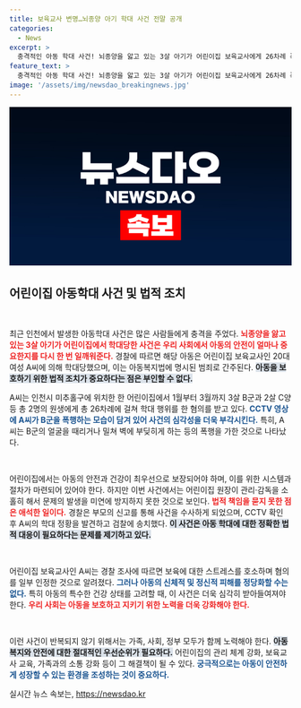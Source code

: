 ```yaml
---
title: 보육교사 변명…뇌종양 아기 학대 사건 전말 공개
categories:
  - News
excerpt: >
  충격적인 아동 학대 사건! 뇌종양을 앓고 있는 3살 아기가 어린이집 보육교사에게 26차례 폭행을 당했습니다. CCTV에 포착된 이 모습은 증거가 되어 해당 보육교사가 검찰에 송치되었는데, 그 배경과 아동 보호의 중요성을 알아봅니다.
feature_text: >
  충격적인 아동 학대 사건! 뇌종양을 앓고 있는 3살 아기가 어린이집 보육교사에게 26차례 폭행을 당했습니다. CCTV에 포착된 이 모습은 증거가 되어 해당 보육교사가 검찰에 송치되었는데, 그 배경과 아동 보호의 중요성을 알아봅니다.
image: '/assets/img/newsdao_breakingnews.jpg'
---
```


<p><img src="/assets/img/newsdao_breakingnews.jpg" alt="flaretime 속보" /></p>

<h2 data-ke-size="size26">어린이집 아동학대 사건 및 법적 조치</h2>

<p data-ke-size="size16">&nbsp;</p>

<p>최근 인천에서 발생한 아동학대 사건은 많은 사람들에게 충격을 주었다. <b><span style="color: #ee2323;">뇌종양을 앓고 있는 3살 아기가 어린이집에서 학대당한 사건은 우리 사회에서 아동의 안전이 얼마나 중요한지를 다시 한 번 일깨워준다.</span></b> 경찰에 따르면 해당 아동은 어린이집 보육교사인 20대 여성 A씨에 의해 학대당했으며, 이는 아동복지법에 명시된 범죄로 간주된다. <b><span style="background-color: #21538527;">아동을 보호하기 위한 법적 조치가 중요하다는 점은 부인할 수 없다.</span></b></p>

<p>A씨는 인천시 미추홀구에 위치한 한 어린이집에서 1월부터 3월까지 3살 B군과 2살 C양 등 총 2명의 원생에게 총 26차례에 걸쳐 학대 행위를 한 혐의를 받고 있다. <b><span style="color: #1a5490;">CCTV 영상에 A씨가 B군을 폭행하는 모습이 담겨 있어 사건의 심각성을 더욱 부각시킨다.</span></b> 특히, A씨는 B군의 얼굴을 때리거나 밀쳐 벽에 부딪히게 하는 등의 폭행을 가한 것으로 나타났다. </p>

<p data-ke-size="size16">&nbsp;</p>

<p>어린이집에서는 아동의 안전과 건강이 최우선으로 보장되어야 하며, 이를 위한 시스템과 절차가 마련되어 있어야 한다. 하지만 이번 사건에서는 어린이집 원장이 관리·감독을 소홀히 해서 문제의 발생을 미연에 방지하지 못한 것으로 보인다. <b><span style="color: #ee2323;">법적 책임을 묻지 못한 점은 애석한 일이다.</span></b> 경찰은 부모의 신고를 통해 사건을 수사하게 되었으며, CCTV 확인 후 A씨의 학대 정황을 발견하고 검찰에 송치했다. <b><span style="background-color: #21538527;">이 사건은 아동 학대에 대한 정확한 법적 대응이 필요하다는 문제를 제기하고 있다.</span></b></p>

<p data-ke-size="size16">&nbsp;</p>

<p>어린이집 보육교사인 A씨는 경찰 조사에 따르면 보육에 대한 스트레스를 호소하며 혐의를 일부 인정한 것으로 알려졌다. <b><span style="color: #1a5490;">그러나 아동의 신체적 및 정신적 피해를 정당화할 수는 없다.</span></b> 특히 아동의 특수한 건강 상태를 고려할 때, 이 사건은 더욱 심각히 받아들여져야 한다. <b><span style="color: #ee2323;">우리 사회는 아동을 보호하고 지키기 위한 노력을 더욱 강화해야 한다.</span></b> </p>

<p data-ke-size="size16">&nbsp;</p>

<p>이런 사건이 반복되지 않기 위해서는 가족, 사회, 정부 모두가 함께 노력해야 한다. <b><span style="background-color: #21538527;">아동복지와 안전에 대한 절대적인 우선순위가 필요하다.</span></b> 어린이집의 관리 체계 강화, 보육교사 교육, 가족과의 소통 강화 등이 그 해결책이 될 수 있다. <b><span style="color: #1a5490;">궁극적으로는 아동이 안전하게 성장할 수 있는 환경을 조성하는 것이 중요하다.</span></b></p>
실시간 뉴스 속보는, <a href="https://newsdao.kr" rel="dofollow">https://newsdao.kr</a>


